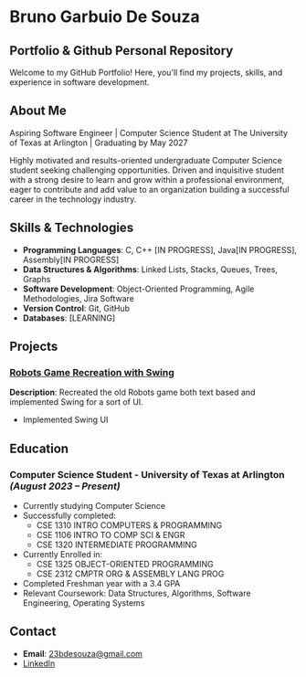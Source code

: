 # Bruno Garbuio De Souza

## Portfolio & Github Personal Repository

Welcome to my GitHub Portfolio! Here, you'll find my projects, skills, and experience in software development.

## About Me
Aspiring Software Engineer | Computer Science Student at The University of Texas at Arlington | Graduating by May 2027

Highly motivated and results-oriented undergraduate Computer Science student seeking challenging opportunities. Driven and inquisitive  student with a strong desire to learn and grow within a professional environment, eager to contribute and add value  to an organization building a successful career in the technology industry.


## Skills & Technologies
- **Programming Languages**: C, C++ [IN PROGRESS], Java[IN PROGRESS], Assembly[IN PROGRESS]
- **Data Structures & Algorithms**: Linked Lists, Stacks, Queues, Trees, Graphs
- **Software Development**: Object-Oriented Programming, Agile Methodologies, Jira Software
- **Version Control**: Git, GitHub
- **Databases**: [LEARNING]

## Projects
### [Robots Game Recreation with Swing](https://github.com/BrunoGDZZ/brunogdzz/tree/main/PersonalProjects2025/RobotsGame)
**Description**: Recreated the old Robots game both text based and implemented Swing for a sort of UI.  
- Implemented Swing UI  


## Education
### Computer Science Student - University of Texas at Arlington *(August 2023 – Present)*
- Currently studying Computer Science 
- Successfully completed:
  -   CSE 1310 INTRO COMPUTERS & PROGRAMMING
  -   CSE 1106 INTRO TO COMP SCI & ENGR
  -   CSE 1320 INTERMEDIATE PROGRAMMING 
- Currently Enrolled in:
  -   CSE 1325 OBJECT-ORIENTED PROGRAMMING
  -   CSE 2312 CMPTR ORG & ASSEMBLY LANG PROG 
- Completed Freshman year with a 3.4 GPA
- Relevant Coursework: Data Structures, Algorithms, Software Engineering, Operating Systems  



## Contact
- **Email**: 23bdesouza@gmail.com
- [LinkedIn](https://www.linkedin.com/in/bruno-garbuio-de-souza-48610524a/)
